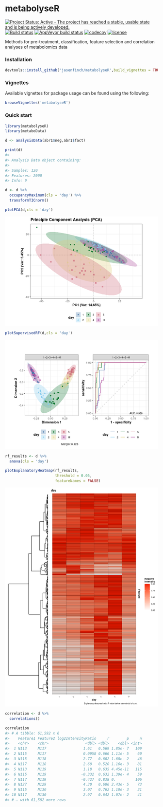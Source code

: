 
<!-- README.md is generated from README.Rmd. Please edit that file -->

# metabolyseR

[![Project Status: Active - The project has reached a stable, usable
state and is being actively
developed.](http://www.repostatus.org/badges/latest/active.svg)](http://www.repostatus.org/#active)
[![Build
status](https://travis-ci.org/jasenfinch/metabolyseR.svg?branch=master)](https://travis-ci.org/jasenfinch/metabolyseR)
[![AppVeyor build
status](https://ci.appveyor.com/api/projects/status/github/jasenfinch/metabolyseR?branch=master&svg=true)](https://ci.appveyor.com/project/jasenfinch/metabolyseR)
[![codecov](https://codecov.io/gh/jasenfinch/metabolyseR/branch/master/graph/badge.svg)](https://codecov.io/gh/jasenfinch/metabolyseR/branch/master)
[![license](https://img.shields.io/badge/license-GNU%20GPL%20v3.0-blue.svg)](https://github.com/jasenfinch/metabolyseR/blob/master/DESCRIPTION)

Methods for pre-treatment, classification, feature selection and
correlation analyses of metabolomics
data

### Installation

``` r
devtools::install_github('jasenfinch/metabolyseR',build_vignettes = TRUE)
```

### Vignettes

Available vignettes for package usage can be found using the following:

``` r
browseVignettes('metabolyseR')
```

### Quick start

``` r
library(metabolyseR)
library(metaboData)
```

``` r
d <- analysisData(abr1$neg,abr1$fact)
```

``` r
print(d)
#> 
#> Analysis Data object containing:
#> 
#> Samples: 120 
#> Features: 2000 
#> Info: 9
```

``` r
d <- d %>%
  occupancyMaximum(cls = 'day') %>%
  transformTICnorm()
```

``` r
plotPCA(d,cls = 'day')
```

<img src="man/figures/README-pca-1.png" style="display: block; margin: auto;" />

``` r
plotSupervisedRF(d,cls = 'day')
```

<img src="man/figures/README-supervised_RF-1.png" style="display: block; margin: auto;" />

``` r
rf_results <- d %>%
  anova(cls = 'day')
```

``` r
plotExplanatoryHeatmap(rf_results,
                       threshold = 0.05,
                       featureNames = FALSE)
```

<img src="man/figures/README-rf_heatmap-1.png" style="display: block; margin: auto;" />

``` r
correlation <- d %>%
  correlations()
```

``` r
correlation
#> # A tibble: 61,592 x 6
#>    Feature1 Feature2 log2IntensityRatio     r        p     n
#>    <chr>    <chr>                 <dbl> <dbl>    <dbl> <int>
#>  1 N113     N117                 1.61   0.569 1.85e- 7   109
#>  2 N115     N117                 0.0958 0.666 1.11e- 5    60
#>  3 N115     N118                 2.77   0.602 1.68e- 2    46
#>  4 N117     N118                 2.68   0.520 1.16e- 3    81
#>  5 N113     N119                 1.18   0.635 4.45e-11   115
#>  6 N115     N119                -0.332  0.632 1.39e- 4    59
#>  7 N117     N119                -0.427  0.838 0.         106
#>  8 N127     N129                 4.30   0.606 2.43e- 5    73
#>  9 N115     N130                 3.07   0.762 1.10e- 3    31
#> 10 N117     N130                 2.97   0.642 1.07e- 2    41
#> # … with 61,582 more rows
```
